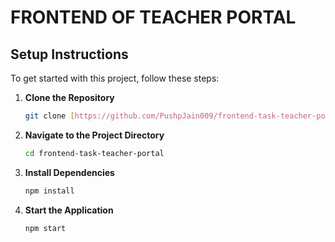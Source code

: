 # FRONTEND OF TEACHER PORTAL #

## Setup Instructions

To get started with this project, follow these steps:

1. **Clone the Repository**

   ```bash
   git clone [https://github.com/PushpJain009/frontend-task-teacher-portal.git](https://github.com/PushpJain009/frontend-task-teacher-portal.git)

2. **Navigate to the Project Directory**

   ```bash
   cd frontend-task-teacher-portal

3. **Install Dependencies**

   ```bash
   npm install

4. **Start the Application**
   ```bash
   npm start
